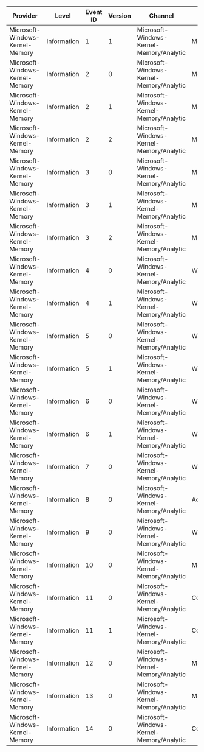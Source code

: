 Provider                         |  Level        |  Event ID  |  Version  |  Channel                                   |  Task                |  Opcode  |  Keyword                            |  Message
---------------------------------|---------------|------------|-----------|--------------------------------------------|----------------------|----------|-------------------------------------|---------
Microsoft-Windows-Kernel-Memory  |  Information  |  1         |  1        |  Microsoft-Windows-Kernel-Memory/Analytic  |  MemInfo             |          |  KERNEL_MEM_KEYWORD_MEMINFO         |
Microsoft-Windows-Kernel-Memory  |  Information  |  2         |  0        |  Microsoft-Windows-Kernel-Memory/Analytic  |  MemInfoWS           |          |  KERNEL_MEM_KEYWORD_MEMINFO_EX      |
Microsoft-Windows-Kernel-Memory  |  Information  |  2         |  1        |  Microsoft-Windows-Kernel-Memory/Analytic  |  MemInfoWS           |          |  KERNEL_MEM_KEYWORD_MEMINFO_EX      |
Microsoft-Windows-Kernel-Memory  |  Information  |  2         |  2        |  Microsoft-Windows-Kernel-Memory/Analytic  |  MemInfoWS           |          |  KERNEL_MEM_KEYWORD_MEMINFO_EX      |
Microsoft-Windows-Kernel-Memory  |  Information  |  3         |  0        |  Microsoft-Windows-Kernel-Memory/Analytic  |  MemInfoSessionWS    |          |  KERNEL_MEM_KEYWORD_MEMINFO_EX      |
Microsoft-Windows-Kernel-Memory  |  Information  |  3         |  1        |  Microsoft-Windows-Kernel-Memory/Analytic  |  MemInfoSessionWS    |          |  KERNEL_MEM_KEYWORD_MEMINFO_EX      |
Microsoft-Windows-Kernel-Memory  |  Information  |  3         |  2        |  Microsoft-Windows-Kernel-Memory/Analytic  |  MemInfoSessionWS    |          |  KERNEL_MEM_KEYWORD_MEMINFO_EX      |
Microsoft-Windows-Kernel-Memory  |  Information  |  4         |  0        |  Microsoft-Windows-Kernel-Memory/Analytic  |  WorkingSetOutSwap   |  Start   |  KERNEL_MEM_KEYWORD_WS_SWAP         |
Microsoft-Windows-Kernel-Memory  |  Information  |  4         |  1        |  Microsoft-Windows-Kernel-Memory/Analytic  |  WorkingSetOutSwap   |  Start   |  KERNEL_MEM_KEYWORD_WS_SWAP         |
Microsoft-Windows-Kernel-Memory  |  Information  |  5         |  0        |  Microsoft-Windows-Kernel-Memory/Analytic  |  WorkingSetOutSwap   |  Stop    |  KERNEL_MEM_KEYWORD_WS_SWAP         |
Microsoft-Windows-Kernel-Memory  |  Information  |  5         |  1        |  Microsoft-Windows-Kernel-Memory/Analytic  |  WorkingSetOutSwap   |  Stop    |  KERNEL_MEM_KEYWORD_WS_SWAP         |
Microsoft-Windows-Kernel-Memory  |  Information  |  6         |  0        |  Microsoft-Windows-Kernel-Memory/Analytic  |  WorkingSetInSwap    |  Start   |  KERNEL_MEM_KEYWORD_WS_SWAP         |
Microsoft-Windows-Kernel-Memory  |  Information  |  6         |  1        |  Microsoft-Windows-Kernel-Memory/Analytic  |  WorkingSetInSwap    |  Start   |  KERNEL_MEM_KEYWORD_WS_SWAP         |
Microsoft-Windows-Kernel-Memory  |  Information  |  7         |  0        |  Microsoft-Windows-Kernel-Memory/Analytic  |  WorkingSetInSwap    |  Stop    |  KERNEL_MEM_KEYWORD_WS_SWAP         |
Microsoft-Windows-Kernel-Memory  |  Information  |  8         |  0        |  Microsoft-Windows-Kernel-Memory/Analytic  |  Acg                 |          |  KERNEL_MEM_KEYWORD_ACG             |
Microsoft-Windows-Kernel-Memory  |  Information  |  9         |  0        |  Microsoft-Windows-Kernel-Memory/Analytic  |  WorkingSetInSwap    |          |  KERNEL_MEM_KEYWORD_WS_SWAP         |
Microsoft-Windows-Kernel-Memory  |  Information  |  10        |  0        |  Microsoft-Windows-Kernel-Memory/Analytic  |  MdlAllocation       |          |  KERNEL_MEM_KEYWORD_PHYSICAL_ALLOC  |
Microsoft-Windows-Kernel-Memory  |  Information  |  11        |  0        |  Microsoft-Windows-Kernel-Memory/Analytic  |  ContAllocation      |          |  KERNEL_MEM_KEYWORD_PHYSICAL_ALLOC  |
Microsoft-Windows-Kernel-Memory  |  Information  |  11        |  1        |  Microsoft-Windows-Kernel-Memory/Analytic  |  ContAllocation      |          |  KERNEL_MEM_KEYWORD_PHYSICAL_ALLOC  |
Microsoft-Windows-Kernel-Memory  |  Information  |  12        |  0        |  Microsoft-Windows-Kernel-Memory/Analytic  |  MemInfoNode         |          |  KERNEL_MEM_KEYWORD_MEMINFO_NODE    |
Microsoft-Windows-Kernel-Memory  |  Information  |  13        |  0        |  Microsoft-Windows-Kernel-Memory/Analytic  |  MemInfoHugeIoSpace  |          |  KERNEL_MEM_KEYWORD_MEMINFO_NODE    |
Microsoft-Windows-Kernel-Memory  |  Information  |  14        |  0        |  Microsoft-Windows-Kernel-Memory/Analytic  |  ContFree            |          |  KERNEL_MEM_KEYWORD_PHYSICAL_ALLOC  |